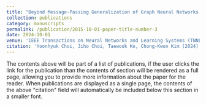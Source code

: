 ```yaml
---
title: "Beyond Message-Passing Generalization of Graph Neural Networks via Feature Perturbation for Semi-supervised Node Classification"
collection: publications
category: manuscripts
permalink: /publication/2015-10-01-paper-title-number-3
date: 2024-10-01
venue: 'IEEE Transactions on Neural Networks and Learning Systems (TNNLS)'
citation: 'Yoonhyuk Choi, Jiho Choi, Taewook Ko, Chong-Kwon Kim (2024)'
---
```


The contents above will be part of a list of publications, if the user clicks the link for the publication than the contents of section will be rendered as a full page, allowing you to provide more information about the paper for the reader. When publications are displayed as a single page, the contents of the above "citation" field will automatically be included below this section in a smaller font.
